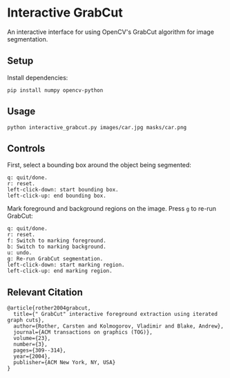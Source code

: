 # Interactive GrabCut

An interactive interface for using OpenCV's GrabCut algorithm for image segmentation.

## Setup

Install dependencies:
```
pip install numpy opencv-python
```

## Usage

```
python interactive_grabcut.py images/car.jpg masks/car.png
```

## Controls

First, select a bounding box around the object being segmented:
```
q: quit/done.
r: reset.
left-click-down: start bounding box.
left-click-up: end bounding box.
```

Mark foreground and background regions on the image. Press `g` to re-run GrabCut:
```
q: quit/done.
r: reset.
f: Switch to marking foreground.
b: Switch to marking background.
u: undo.
g: Re-run GrabCut segmentation.
left-click-down: start marking region.
left-click-up: end marking region.
```

## Relevant Citation

```
@article{rother2004grabcut,
  title={" GrabCut" interactive foreground extraction using iterated graph cuts},
  author={Rother, Carsten and Kolmogorov, Vladimir and Blake, Andrew},
  journal={ACM transactions on graphics (TOG)},
  volume={23},
  number={3},
  pages={309--314},
  year={2004},
  publisher={ACM New York, NY, USA}
}
```